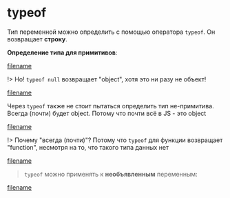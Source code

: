 # typeof

Тип переменной можно определить с помощью оператора `typeof`. Он возвращает **строку**.

**Определение типа для примитивов**:

[filename](typeof.js ':include :type=code :fragment=typeofPrimitives')

!> Но! `typeof null` возвращает "object", хотя это ни разу не объект!

[filename](typeof.js ':include :type=code :fragment=typeofNull')

Через `typeof` также не стоит пытаться определить тип не-примитива. Всегда (почти) будет object. Потому что почти всё в JS - это
object

[filename](typeof.js ':include :type=code :fragment=typeofObject')

!> Почему "всегда (почти)"? Потому что `typeof` для функции возвращает "function", несмотря на то, что такого типа данных
нет

[filename](typeof.js ':include :type=code :fragment=typeofFunction')

> `typeof` можно применять к **необъявленным** переменным:

[filename](typeof.js ':include :type=code :fragment=typeofUndefined')

